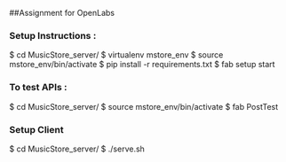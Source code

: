 ##Assignment for OpenLabs

### Setup Instructions :
 $ cd MusicStore_server/
 $ virtualenv mstore_env
 $ source mstore_env/bin/activate 
 $ pip install -r requirements.txt 
 $ fab setup start 
 
 ### To test APIs :
 $ cd MusicStore_server/
 $ source mstore_env/bin/activate
 $ fab PostTest  
 
 
### Setup Client 
 $ cd MusicStore_server/
 $ ./serve.sh
 
 
